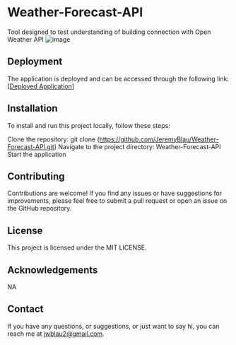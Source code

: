# Weather-Forecast-API
Tool designed to test understanding of building connection with Open Weather API
![image](https://github.com/JeremyBlau/Weather-Forecast-API/assets/134236414/0d897768-0e1e-411a-ad3b-50ca873b5c35)

## Deployment
The application is deployed and can be accessed through the following link: [[Deployed Application](https://jeremyblau.github.io/Weather-Forecast-API/)]

## Installation
To install and run this project locally, follow these steps:

Clone the repository: git clone (https://github.com/JeremyBlau/Weather-Forecast-API.git)
Navigate to the project directory: Weather-Forecast-API
Start the application

## Contributing
Contributions are welcome! If you find any issues or have suggestions for improvements, please feel free to submit a pull request or open an issue on the GitHub repository.

## License
This project is licensed under the MIT LICENSE.

## Acknowledgements
NA

## Contact
If you have any questions, or suggestions, or just want to say hi, you can reach me at jwblau2@gmail.com.
